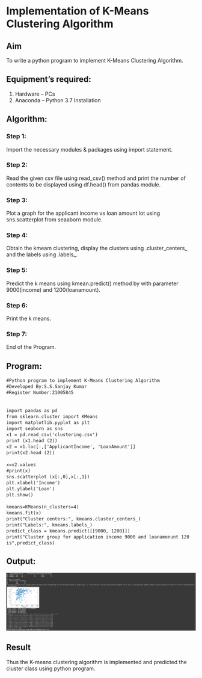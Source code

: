# Implementation of K-Means Clustering Algorithm
## Aim
To write a python program to implement K-Means Clustering Algorithm.
## Equipment’s required:
1.	Hardware – PCs
2.	Anaconda – Python 3.7 Installation

## Algorithm:

### Step 1:
Import the necessary modules & packages using import statement.

### Step 2:
Read the given csv file using read_csv() method and print the number of contents to be displayed using df.head() from pandas module.

### Step 3:
Plot a graph for the applicant income vs loan amount lot using sns.scatterplot from seaaborn module.

### Step 4:
Obtain the kmeam clustering, display the clusters using .cluster_centers_ and the labels using .labels_.

### Step 5:
Predict the k means using kmean.predict() method by with parameter 9000(income) and 1200(loanamount).

### Step 6:
Print the k means.

### Step 7:
End of the Program.
## Program:
```
#Python program to implement K-Means Clustering Algorithm
#Developed By:S.S.Sanjay Kumar
#Register Number:21005845


import pandas as pd
from sklearn.cluster import KMeans 
import matplotlib.pyplot as plt
import seaborn as sns 
x1 = pd.read_csv('clustering.csv') 
print (x1.head (2)) 
x2 = x1.loc[:,['ApplicantIncome', 'LoanAmount']] 
print(x2.head (2))

x=x2.values
#print(x)
sns.scatterplot (x[:,0],x[:,1])
plt.xlabel('Income')
plt.ylabel('Loan')
plt.show()

kmeans=KMeans(n_clusters=4)
kmeans.fit(x)
print("Cluster centers:", kmeans.cluster_centers_)
print("Labels:", kmeans.labels_)
predict_class = kmeans.predict([[9000, 1200]])
print("Cluster group for application income 9000 and loanamonunt 120 is",predict_class)
```
## Output:

![output](./output.png)

## Result
Thus the K-means clustering algorithm is implemented and predicted the cluster class using python program.
